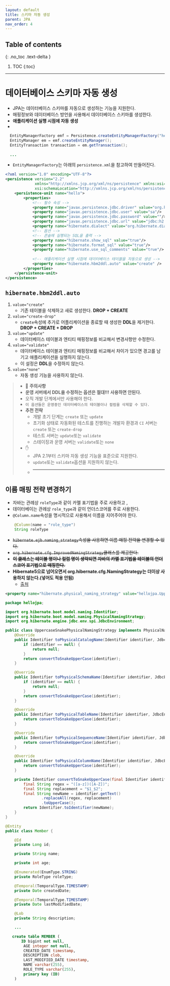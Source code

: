 ```yaml
---
layout: default
title: 스키마 자동 생성
parent: JPA
nav_order: 4
---
```

## Table of contents
{: .no_toc .text-delta }

1. TOC
{:toc}
---

# **데이터베이스 스키마 자동 생성**

- JPA는 데이터베이스 스키마를 자동으로 생성하는 기능을 지원한다.
- 매핑정보와 데이터베이스 방언을 사용해서 데이터베이스 스키마를 생성한다.
- **애플리케이션 실행 시점에 자동 생성**
- 

```java
  EntityManagerFactory emf = Persistence.createEntityManagerFactory("hello");
  EntityManager em = emf.createEntityManager();
  EntityTransaction transaction = em.getTransaction();
  
  ...
```

- `EntityManagerFactory`는 아래의 `persistence.xml`을 참고하여 만들어진다.

```xml
<?xml version="1.0" encoding="UTF-8"?>
<persistence version="2.2"
             xmlns="http://xmlns.jcp.org/xml/ns/persistence" xmlns:xsi="http://www.w3.org/2001/XMLSchema-instance"
             xsi:schemaLocation="http://xmlns.jcp.org/xml/ns/persistence http://xmlns.jcp.org/xml/ns/persistence/persistence_2_2.xsd">
    <persistence-unit name="hello">
        <properties>
            <!-- 필수 속성 -->
            <property name="javax.persistence.jdbc.driver" value="org.h2.Driver"/>
            <property name="javax.persistence.jdbc.user" value="sa"/>
            <property name="javax.persistence.jdbc.password" value=""/>
            <property name="javax.persistence.jdbc.url" value="jdbc:h2:tcp://localhost/~/test"/>
            <property name="hibernate.dialect" value="org.hibernate.dialect.H2Dialect"/>
            <!-- 옵션 -->
            <!-- 콘솔에 실행되는 SQL을 출력 -->
            <property name="hibernate.show_sql" value="true"/>
            <property name="hibernate.format_sql" value="true"/>
            <property name="hibernate.use_sql_comments" value="true"/>
            
            <!-- 애플리케이션 실행 시점에 데이터베이스 테이블을 자동으로 생성 -->
            <property name="hibernate.hbm2ddl.auto" value="create" />
        </properties>
    </persistence-unit>
</persistence>
```
## `hibernate.hbm2ddl.auto`

1. `value="create"`
   - 기존 테이블을 삭제하고 새로 생성한다. **DROP + CREATE**
2. `value="create-drop"`
   - `create`속성에 추가로 어플리케이션을 종료할 때 생성한 **DDL**을 제거한다. **DROP + CREATE + DROP** 
3. `value="update"`
   - 데이터베이스 테이블과 엔티티 매핑정보를 비교해서 변경사항만 수정한다.
4. `value="validate"`
   - 데이터베이스 테이블과 엔티티 매핑정보를 비교해서 차이가 있으면 경고를 남기고 애플리케이션을 실행하지 않는다.
   - 이 설정은 **DDL**을 수정하지 않는다.
5. `value="none"`
   - 자동 생성 기능을 사용하지 않는다.

> - 🚨 **주의사항**
> - **운영 서버에서 DDL을 수정하는 옵션은 절대!!! 사용하면 안된다.**
> - 오직 개발 단계에서만 사용해야 한다.
> - `이 옵션들은 운영중인 데이터베이스의 테이블이나 컬럼을 삭제할 수 있다.`
> - **추천 전략**
>   - 개발 초기 단계는 `create` 또는 `update`
>   - 초기화 상태로 자동화된 테스트를 진행하는 개발자 환경과 `CI` 서버는 `create` 또는 `create-drop`
>   - 테스트 서버는 `update`또는 `validate`
>   - 스테이징과 운영 서버는 `validate`또는 `none`
> - ✋ 
>   - JPA 2.1부터 스키마 자동 생성 기능을 표준으로 지원한다.
>   - `update`또는 `validate`옵션을 지원하지 않는다.
>   - ****

## **이름 매핑 전략 변경하기**
- 자바는 관례상 `roleType`과 같이 카멜 표기법을 주로 사용하고 ,
- 데이터베이는 관례상 `role_type`과 같이 언더스코어를 주로 사용한다.
- `@Column.name`속성을 명시적으로 사용해서 이름을 지어주어야 한다.

```java
    @Column(name = "role_type")
    String roleType
```

- ~~`hibernate.ejb.naming_strategy`속성을 사용하면 이름 매핑 전략을 변경할 수 있다.~~
- ~~`org.hibernate.cfg.ImprovedNamingStrategy`클래스를 제공한다.~~
- ~~**이 클래스는 테이블 명이나 컬럼 명이 생략되면 자바의 카멜 표기법을 테이블의 언더스코어 표기법으로 매핑한다.**~~
- **Hibernate5으로 넘어오면서 org.hibernate.cfg.NamingStrategy는 더이상 사용하지 않는다.(넣어도 적용 안됨)**
    - [출처](https://velog.io/@mumuni/Hibernate5-Naming-Strategy-간단-정리)

```xml
<property name="hibernate.physical_naming_strategy" value="hellojpa.UppercaseSnakePhysicalNamingStrategy"/>
```

```java
package hellojpa;

import org.hibernate.boot.model.naming.Identifier;
import org.hibernate.boot.model.naming.PhysicalNamingStrategy;
import org.hibernate.engine.jdbc.env.spi.JdbcEnvironment;

public class UppercaseSnakePhysicalNamingStrategy implements PhysicalNamingStrategy {
    @Override
    public Identifier toPhysicalCatalogName(Identifier identifier, JdbcEnvironment jdbcEnvironment) {
        if (identifier == null) {
            return null;
        }
        return convertToSnakeUpperCase(identifier);
    }

    @Override
    public Identifier toPhysicalSchemaName(Identifier identifier, JdbcEnvironment jdbcEnvironment) {
        if (identifier == null) {
            return null;
        }
        return convertToSnakeUpperCase(identifier);
    }

    @Override
    public Identifier toPhysicalTableName(Identifier identifier, JdbcEnvironment jdbcEnvironment) {
        return convertToSnakeUpperCase(identifier);
    }

    @Override
    public Identifier toPhysicalSequenceName(Identifier identifier, JdbcEnvironment jdbcEnvironment) {
        return convertToSnakeUpperCase(identifier);
    }

    @Override
    public Identifier toPhysicalColumnName(Identifier identifier, JdbcEnvironment jdbcEnvironment) {
        return convertToSnakeUpperCase(identifier);
    }

    private Identifier convertToSnakeUpperCase(final Identifier identifier) {
        final String regex = "([a-z])([A-Z])";
        final String replacement = "$1_$2";
        final String newName = identifier.getText()
                .replaceAll(regex, replacement)
                .toUpperCase();
        return Identifier.toIdentifier(newName);
    }
}

```

```java
@Entity
public class Member {

    @Id
    private Long id;

    private String name;

    private int age;

    @Enumerated(EnumType.STRING)
    private RoleType roleType;

    @Temporal(TemporalType.TIMESTAMP)
    private Date createdDate;

    @Temporal(TemporalType.TIMESTAMP)
    private Date lastModifiedDate;

    @Lob
    private String description;

    ...
```

```sql
   create table MEMBER (
       ID bigint not null,
        AGE integer not null,
        CREATED_DATE timestamp,
        DESCRIPTION clob,
        LAST_MODIFIED_DATE timestamp,
        NAME varchar(255),
        ROLE_TYPE varchar(255),
        primary key (ID)
    )
```